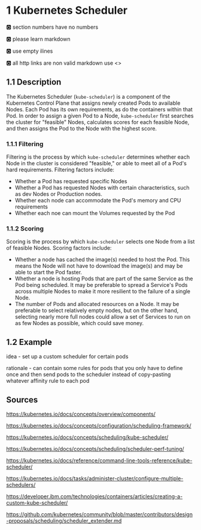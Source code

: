 # 1 Kubernetes Scheduler

:o2: section numbers have no numbers

:o2: please learn markdown

:o2: use empty ilines

:o2: all http links are non valid markdown use <>

## 1.1 Description
The Kubernetes Scheduler (`kube-scheduler`) is a component of the Kubernetes Control Plane that assigns newly created Pods to available Nodes. Each Pod has its own requirements, as do the containers within that Pod. In order to assign a given Pod to a Node, `kube-scheduler` first searches the cluster for "feasible" Nodes, calculates scores for each feasible Node, and then assigns the Pod to the Node with the highest score.
### 1.1.1 Filtering
Filtering is the process by which `kube-scheduler` determines whether each Node in the cluster is considered "feasible," or able to meet all of a Pod's hard requirements. Filtering factors include:
* Whether a Pod has requested specific Nodes
* Whether a Pod has requested Nodes with certain characteristics, such as dev Nodes or Production nodes.
* Whether each node can accommodate the Pod's memory and CPU requirements
* Whether each noe can mount the Volumes requested by the Pod
### 1.1.2 Scoring
Scoring is the process by which `kube-scheduler` selects one Node from a list of feasible Nodes. Scoring factors include:
* Whether a node has cached the image(s) needed to host the Pod. This means the Node will not have to download the image(s) and may be able to start the Pod faster.
* Whether a node is hosting Pods that are part of the same Service as the Pod being scheduled. It may be preferable to spread a Service's Pods across multiple Nodes to make it more resilient to the failure of a single Node.
* The number of Pods and allocated resources on a Node. It may be preferable to select relatively empty nodes, but on the other hand, selecting nearly more full nodes could allow a set of Services to run on as few Nodes as possible, which could save money.
## 1.2 Example
idea - set up a custom scheduler for certain pods

rationale - can contain some rules for pods that you only have to define once and then send pods to the scheduler instead of copy-pasting whatever affinity rule to each pod


## Sources
https://kubernetes.io/docs/concepts/overview/components/

https://kubernetes.io/docs/concepts/configuration/scheduling-framework/

https://kubernetes.io/docs/concepts/scheduling/kube-scheduler/

https://kubernetes.io/docs/concepts/scheduling/scheduler-perf-tuning/

https://kubernetes.io/docs/reference/command-line-tools-reference/kube-scheduler/

https://kubernetes.io/docs/tasks/administer-cluster/configure-multiple-schedulers/

https://developer.ibm.com/technologies/containers/articles/creating-a-custom-kube-scheduler/

https://github.com/kubernetes/community/blob/master/contributors/design-proposals/scheduling/scheduler_extender.md
